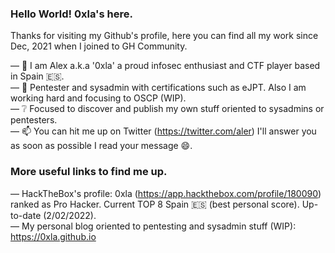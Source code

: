 ### Hello World! 0xla's here.

Thanks for visiting my Github's profile, here you can find all my work since Dec, 2021 when I joined to GH Community. 

— :man: I am Alex a.k.a '0xla' a proud infosec enthusiast and CTF player based in Spain :es:.\
— :notebook: Pentester and sysadmin with certifications such as eJPT. Also I am working hard and focusing to OSCP (WIP).\
— :grey_question: Focused to discover and publish my own stuff oriented to sysadmins or pentesters.\
— :mailbox: You can hit me up on Twitter (https://twitter.com/aler) I'll answer you as soon as possible I read your message :smile:.

### More useful links to find me up.

— HackTheBox's profile: 0xla (https://app.hackthebox.com/profile/180090) ranked as Pro Hacker. Current TOP 8 Spain :es: (best personal score). Up-to-date (2/02/2022).\
— My personal blog oriented to pentesting and sysadmin stuff (WIP): https://0xla.github.io
